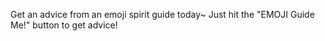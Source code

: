 Get an advice from an emoji spirit guide today~ 
Just hit the "EMOJI Guide Me!" button to get advice!
